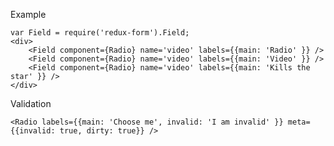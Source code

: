 Example

    var Field = require('redux-form').Field;
    <div>
        <Field component={Radio} name='video' labels={{main: 'Radio' }} />
        <Field component={Radio} name='video' labels={{main: 'Video' }} />
        <Field component={Radio} name='video' labels={{main: 'Kills the star' }} />
    </div>
    
Validation

    <Radio labels={{main: 'Choose me', invalid: 'I am invalid' }} meta={{invalid: true, dirty: true}} />